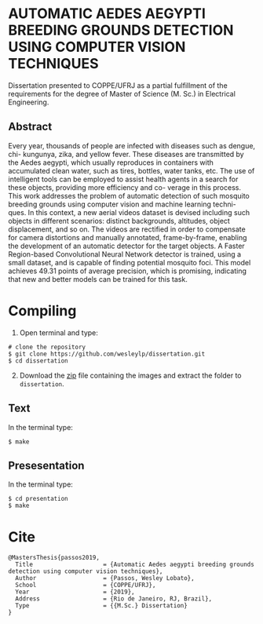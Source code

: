 # AUTOMATIC AEDES AEGYPTI BREEDING GROUNDS DETECTION USING COMPUTER VISION TECHNIQUES

Dissertation presented to COPPE/UFRJ as a partial fulfillment of the requirements for the degree of Master of Science (M. Sc.)
in Electrical Engineering.



## Abstract

Every year, thousands of people are infected with diseases such as dengue, chi-
kungunya, zika, and yellow fever. These diseases are transmitted by the Aedes
aegypti, which usually reproduces in containers with accumulated clean water, such
as tires, bottles, water tanks, etc. The use of intelligent tools can be employed to
assist health agents in a search for these objects, providing more efficiency and co-
verage in this process. This work addresses the problem of automatic detection of
such mosquito breeding grounds using computer vision and machine learning techni-
ques. In this context, a new aerial videos dataset is devised including such objects in
different scenarios: distinct backgrounds, altitudes, object displacement, and so on.
The videos are rectified in order to compensate for camera distortions and manually
annotated, frame-by-frame, enabling the development of an automatic detector for
the target objects.
A Faster Region-based Convolutional Neural Network detector is trained, using a
small dataset, and is capable of finding potential mosquito foci. This model achieves
49.31 points of average precision, which is promising, indicating that new and better
models can be trained for this task.

# Compiling
1. Open terminal and type:
```
# clone the repository
$ git clone https://github.com/wesleylp/dissertation.git
$ cd dissertation
```

2.  Download the [zip](https://drive.google.com/open?id=1pf2yXcRG-GbvqYI_-WUFJYBXKuRvqYrB) file containing the images and extract the folder to `dissertation`.

## Text
In the terminal type:
```
$ make
```

## Presesentation
In the terminal type:
```
$ cd presentation
$ make
```
# Cite
```
@MastersThesis{passos2019,
  Title                    = {Automatic Aedes aegypti breeding grounds detection using computer vision techniques},
  Author                   = {Passos, Wesley Lobato},
  School                   = {COPPE/UFRJ},
  Year                     = {2019},
  Address                  = {Rio de Janeiro, RJ, Brazil},
  Type                     = {{M.Sc.} Dissertation}
}
```